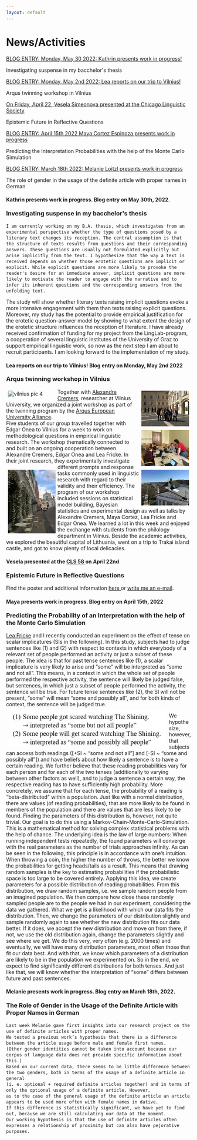 ```yaml
---
layout: default
---
```


<h1>News/Activities</h1>
<div class="myDIV"><p><a href="#KH1">BLOG ENTRY: Monday, May 30 2022: Kathrin presents work in progress!</a></p></div>
<div class="hide"><p>Investigating suspense in my bacchelor's thesis</p></div>
<div class="myDIV"><p><a href="#LF1">BLOG ENTRY: Monday, May 2nd 2022: Lea reports on our trip to Vilnius!</a></p></div>
<div class="hide"><p>Arqus twinning workshop in Vilnius</p></div>
<div class="myDIV"><p><a href="#VS1">On Friday, April 22, Vesela Simeonova presented at the Chicago Linguistic Society</a></p></div>
<div class="hide"><p>Epistemic Future in Reflective Questions</p></div>
<div class="myDIV"><p><a href="#MC1">BLOG ENTRY: April 15th 2022 Maya Cortez Espinoza presents work in progress</a></p></div>
<div class="hide"><p>Predicting the Interpretation Probabilities with the help of the Monte Carlo Simulation</p></div>
<div class="myDIV"><p><a href="#ML1">BLOG ENTRY: March 18th 2022: Melanie Loitzl presents work in progress</a></p></div>
<div class="hide"><p>The role of gender in the usage of the definite article with proper names in German</p></div>

<div id="KH1">
    <h4>Kathrin presents work in progress. Blog entry on May 30th, 2022. </h4>
    <h3 style="margin-top:0pt"> Investigating suspense in my bacchelor's thesis </h3>

    I am currently working on my B.A. thesis, which investigates from an experimental perspective whether the type of questions posed by a literary text changes its reception. The central assumption is that the structure of texts results from questions and their corresponding answers. These questions are usually not formulated explicitly but arise implicitly from the text. I hypothesize that the way a text is received depends on whether those erotetic questions are implicit or explicit. While explicit questions are more likely to provoke the reader's desire for an immediate answer, implicit questions are more likely to motivate the reader to engage with the narrative and to infer its inherent questions and the corresponding answers from the unfolding text.
The study will show whether literary texts raising implicit questions evoke a more intensive engagement with them than texts raising explicit questions. Moreover, my study has the potential to provide empirical justification for the erotetic question-answer model by showing to what extent the design of the erotetic structure influences the reception of literature. 
I have already received confirmation of funding for my project from the LingLab-program, a cooperation of several linguistic institutes of the University of Graz to support empirical linguistic work, so now as the next step I am about to recruit participants. I am looking forward to the implementation of my study.

</div>

<div id="LF1">
    <h4>Lea reports on our trip to Vilnius! Blog entry on Monday, May 2nd 2022</h4>
    <h3 style="margin-top:0pt">Arqus twinning workshop in Vilnius</h3>
    <p>
       

<a target ="_blank" href="images/vilnius4.jpeg" title ="Click me!"> <img style="float:left; width:130px; padding: 5px;" src="images/vilnius4.jpeg" alt="vilnius pic 4"></a>

<a target ="_blank" href="images/vilnius1.JPG" title ="Click me!"> <img style="float:right; clear: none; width:130px; padding: 5px;" src="images/vilnius1.JPG" alt="vilnius pic 1"></a>

<a target ="_blank" href="images/vilnius2.JPG" title ="Click me!"> <img style="float:right; clear: right; width:130px; padding: 5px;" src="images/vilnius2.JPG" alt="vilnius pic 2"></a>
       
<a target ="_blank" href="images/vilnius5.jpeg" title ="Click me!"> <img style="float:right; clear: right; width:130px; padding: 5px;" src="images/vilnius5.jpeg" alt="vilnius pic 5"></a>
        
<a target ="_blank" href="images/vilnius6.jpeg" title ="Click me!"> <img style="float:left; clear:left; width:130px; padding: 5px;" src="images/vilnius6.jpeg" alt="vilnius pic 6"></a>

Together with <a href="https://alexandrecremers.com/">Alexandre Cremers</a>, researcher at Vilnius University, we organized a joint workshop as part of the twinning program by the <a href="https://www.arqus-alliance.eu/">Arqus European University Alliance</a>.          
Five students of our group travelled together with Edgar Onea to Vilnius for a week to work on methodological questions in empirical linguistic research. The workshop thematically connected to and built on an ongoing cooperation between Alexandre Cremers, Edgar Onea and Lea Fricke. In their joint research, they experimentally investigate different prompts and response tasks commonly used in linguistic research with regard to their validity and their efficiency. The program of our workshop included sessions on statistical model building, Bayesian statistics and experimental design as well as talks by Alexandre Cremers, Maya Cortez, Lea Fricke and Edgar Onea. We learned a lot in this week and enjoyed the exchange with students from the philology department in Vilnius. Beside the academic activities, we explored the beautiful capital of Lithuania, went on a trip to Trakai island castle, and got to know plenty of local delicacies.
  </p> 
    </div>

<div id="VS1">
    <h4>Vesela presented at the <a href="http://chicagolinguisticsociety.org/">CLS 58 </a> on April 22nd</h4>
    <h3 style="margin-top:0pt">Epistemic Future in Reflective Questions</h3>
    <p>Find the poster and additional information <a href = "https://semanticsgraz.github.io/Semantics-Graz/previous_talks/vesela_cls.html"> here </a> or 
        <a href="mailto:vesela.simeonova@uni-graz.at">write me an e-mail</a>.
    </p>  
</div>

<div id="MC1">
    <h4>Maya presents work in progress. Blog entry on April 15th, 2022</h4>
    <h3 style="margin-top:0pt">Predicting the Probability of an Interpretation with the help of the Monte Carlo Simulation</h3>
    <p>
        <a href="https://homepage.uni-graz.at/de/lea.fricke/">Lea Fricke</a> and I recently conducted an experiment on the effect of tense on scalar implicatures (SIs in the following). In this study, subjects had to judge sentences like (1) and (2) with respect to contexts in which everybody of a relevant set of people performed an activity or just a subset of these people. The idea is that for past tense sentences like (1), a scalar implicature is very likely to arise and “some” will be interpreted as “some and not all”. This means, in a context in which the whole set of people performed the respective activity, the sentence will likely be judged false, but sentences, in which just a subset of people performed the activity, the sentence will be true. For future tense sentences like (2), the SI will not be present, “some” will mean “some and possibly all”, and for both kinds of context, the sentence will be judged true. 
      <img 
           src="images/example_sis.jpg" 
           alt="A linguistic example showing Scalar Implicatures" 
           style="
                  height:100px;
                  float: left;
                  padding:7px;">
    
We hypothesize, however, that subjects can access both readings ([+SI ~ “some and not all”] and [-SI ~ “some and possibly all”]) and have beliefs about how likely a sentence is to have a certain reading. We further believe that these reading probabilities vary for each person and for each of the two tenses (additionally to varying between other factors as well), and to judge a sentence a certain way, the respective reading has to have sufficiently high probability. More concretely, we assume that for each tense, the probability of a reading is “beta-distributed” within a population. Just like with a normal distribution, there are values (of reading probabilities), that are more likely to be found in members of the population and there are values that are less likely to be found. Finding the parameters of this distribution is, however, not quite trivial. 
Our goal is to do this using a Markov-Chain-Monte-Carlo-Simulation. This is a mathematical method for solving complex statistical problems with the help of chance. The underlying idea is the law of large numbers: When running independent tests repeatedly, the found parameters will converge with the real parameters as the number of trials approaches infinity. As can be seen in the following, this principle is in accordance with one’s intuition. When throwing a coin, the higher the number of throws, the better we know the probabilities for getting heads/tails as a result.  This means that drawing random samples is the key to estimating probabilities if the probabilistic space is too large to be covered entirely. 
Applying this idea, we create parameters for a possible distribution of reading probabilities. From this distribution, we draw random samples, i.e. we sample random people from an imagined population. We then compare how close these randomly sampled people are to the people we had in our experiment, considering the data we gathered. What we get is a likelihood with which our data fits the distribution. Then, we change the parameters of our distribution slightly and sample randomly again to see whether the new distribution fits our data better. If it does, we accept the new distribution and move on from there, if not, we use the old distribution again, change the parameters slightly and see where we get. We do this very, very often (e.g. 2000 times) and eventually, we will have many distribution parameters, most often those that fit our data best. And with that, we know which parameters of a distribution are likely to be in the population we experimented on. So in the end, we expect to find significantly different distributions for both tenses. And just like that, we will know whether the interpretation of “some” differs between future and past sentences. 

</p>  
</div>

<div id="ML1">
    <h4>Melanie presents work in progress. Blog entry on March 18th, 2022. </h4>
    <h3 style="margin-top:0pt"> The Role of Gender in the Usage of the Definite Article with Proper Names in German </h3>

    Last week Melanie gave first insights into our research project on the use of definite articles with proper names.
    We tested a previous work’s hypothesis that there is a difference between the article usage before male and female first names. 
    (Other gender identities cannot be taken into account because our corpus of language data does not provide specific information about this.) 
    Based on our current data, there seems to be little difference between the two genders, both in terms of the usage of a definite article in general 
    (i. e. optional + required definite articles together) and in terms of only the optional usage of a definite article. However, 
    as to the case of the general usage of the definite article an article appears to be used more often with female names in dative. 
    If this difference is statistically significant, we have yet to find out, because we are still calculating our data at the moment.
    Our working hypothesis is that the use of definite articles often expresses a relationship of proximity but can also have pejorative purposes.
</div>
